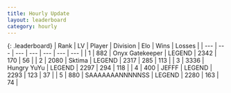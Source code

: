 ```yaml
---
title: Hourly Update
layout: leaderboard
category: hourly
---
```


{: .leaderboard}
| Rank | LV | Player | Division | Elo | Wins | Losses |
| --- | --- | --- | --- | --- | --- | --- |
| <span data-change="0">1</span> | 882 | <span title="ID: 402846">Onyx Gatekeeper</span> | LEGEND | <span data-change="0">2342</span> | <span data-change="0">170</span> | <span data-change="0">56</span> |
| <span data-change="0">2</span> | 2080 | <span title="ID: 353063">Sktima</span> | LEGEND | <span data-change="0">2317</span> | <span data-change="0">285</span> | <span data-change="0">113</span> |
| <span data-change="1">3</span> | 3336 | <span title="ID: 164871">Hungry YuYu</span> | LEGEND | <span data-change="8">2297</span> | <span data-change="1">294</span> | <span data-change="0">118</span> |
| <span data-change="-1">4</span> | 400 | <span title="ID: 488585">JEFFF</span> | LEGEND | <span data-change="0">2293</span> | <span data-change="0">123</span> | <span data-change="0">37</span> |
| <span data-change="0">5</span> | 880 | <span title="ID: 174294">SAAAAAAANNNNNSS</span> | LEGEND | <span data-change="0">2280</span> | <span data-change="0">163</span> | <span data-change="0">74</span> |